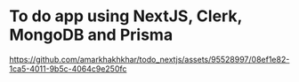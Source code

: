 # To do app using NextJS, Clerk, MongoDB and Prisma

https://github.com/amarkhakhkhar/todo_nextjs/assets/95528997/08ef1e82-1ca5-4011-9b5c-4064c9e250fc


